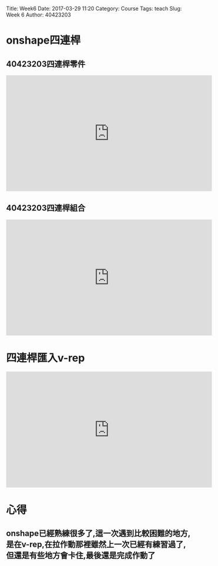 Title: Week6 
Date: 2017-03-29 11:20
Category: Course
Tags: teach
Slug: Week 6
Author: 40423203

<!-- PELICAN_END_SUMMARY -->

<h1>onshape四連桿</h1>

<h2>40423203四連桿零件</h2>

<iframe width="560" height="315" src="https://www.youtube.com/embed/cfWx27AlHhQ" frameborder="0" allowfullscreen></iframe>

<h2>40423203四連桿組合</h2>

<iframe width="560" height="315" src="https://www.youtube.com/embed/1VhJThDNL54" frameborder="0" allowfullscreen></iframe>

<h1>四連桿匯入v-rep</h1>

<iframe width="560" height="315" src="https://www.youtube.com/embed/Qg3HSRd5XqA" frameborder="0" allowfullscreen></iframe>

<h1>心得</h1>

<h2>onshape已經熟練很多了,這一次遇到比較困難的地方,是在v-rep,在拉作動那裡雖然上一次已經有練習過了,但還是有些地方會卡住,最後還是完成作動了</h2>